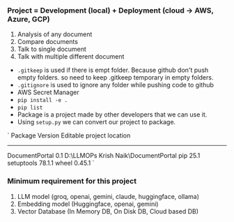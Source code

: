 ### **Project = Development (local) + Deployment (cloud -> AWS, Azure, GCP)**

1. Analysis of any document 
2. Compare documents
3. Talk to single document
4. Talk with multiple different document


- `.gitkeep` is used if there is empt folder. Because github don't push empty folders. so need to keep .gitkeep temporary in empty folders.
- `.gitignore` is used to ignore any folder while pushing code to github
- AWS Secret Manager
- `pip install -e .`
- `pip list`
- Package is a project made by other developers that we can use it. 
- Using `setup.py` we can convert our project to package.

`
Package        Version Editable project location
-------------- ------- -----------------------------------
DocumentPortal 0.1     D:\LLMOPs Krish Naik\DocumentPortal
pip            25.1
setuptools     78.1.1
wheel          0.45.1
`

### Minimum requirement for this project 
1. LLM model (groq, openai, gemini, claude, huggingface, ollama)
2. Embedding model (Huggingface, openai, gemini)
3. Vector Database (In Memory DB, On Disk DB, Cloud based DB)